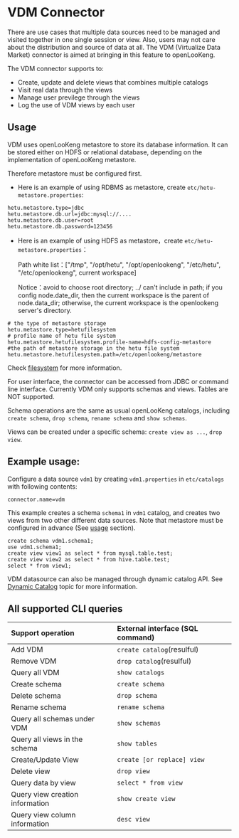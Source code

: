 
# VDM Connector

There are use cases that multiple data sources need to be managed and visited together in one single session or view. Also, users may not care about the distribution and source of data at all. The VDM  (Virtualize Data Market) connector is aimed at bringing in this feature to openLooKeng.

The VDM connector supports to:

- Create, update and delete views that combines multiple catalogs
- Visit real data through the views
- Manage user previlege through the views
- Log the use of VDM views by each user

## Usage

VDM uses openLooKeng metastore to store its database information. It can be stored either on HDFS or relational database, depending on the implementation of openLooKeng metastore. 

Therefore metastore must be configured first. 
* Here is an example of using RDBMS as metastore, create `etc/hetu-metastore.properties`:
```
hetu.metastore.type=jdbc
hetu.metastore.db.url=jdbc:mysql://....
hetu.metastore.db.user=root
hetu.metastore.db.password=123456
```
* Here is an example of using HDFS as metastore，create `etc/hetu-metastore.properties`：

    Path white list：["/tmp", "/opt/hetu", "/opt/openlookeng", "/etc/hetu", "/etc/openlookeng", current workspace]
    
    Notice：avoid to choose root directory; ../ can't include in path; if you config node.date_dir, then the current workspace is the parent of node.data_dir;
    otherwise, the current workspace is the openlookeng server's directory.

```
# the type of metastore storage
hetu.metastore.type=hetufilesystem
# profile name of hetu file system
hetu.metastore.hetufilesystem.profile-name=hdfs-config-metastore
#the path of metastore storage in the hetu file system
hetu.metastore.hetufilesystem.path=/etc/openlookeng/metastore
```    
Check [filesystem](../develop/filesystem.md) for more information.

For user interface, the connector can be accessed from JDBC or command line interface. Currently VDM only supports schemas and views. Tables are NOT supported.

Schema operations are the same as usual openLooKeng catalogs, including `create schema`, `drop schema`, `rename schema` and `show schemas`. 

Views can be created under a specific schema: `create view as ...`, `drop view`.

## Example usage:

Configure a data source `vdm1` by creating `vdm1.properties` in `etc/catalogs` with following contents:

    connector.name=vdm

This example creates a schema `schema1` in `vdm1` catalog, and creates two views from two other different data sources. Note that metastore must be configured in advance (See [usage](./vdm.md#usage) section).

    create schema vdm1.schema1;
    use vdm1.schema1;
    create view view1 as select * from mysql.table.test;
    create view view2 as select * from hive.table.test;
    select * from view1;

VDM datasource can also be managed through dynamic catalog API. See [Dynamic Catalog](../admin/dynamic-catalog.md) topic for more information.

## All supported CLI queries

| Support operation               | External interface (SQL command) |
| :------------------------------ | :------------------------------- |
| Add VDM                         | `create catalog`(resulful)       |
| Remove VDM                      | `drop catalog`(resulful)         |
| Query all VDM                   | `show catalogs`                  |
| Create schema                   | `create schema`                  |
| Delete schema                   | `drop schema`                    |
| Rename schema                   | `rename schema`                  |
| Query all schemas under VDM     | `show schemas`                   |
| Query all views in the schema   | `show tables`                    |
| Create/Update View              | `create [or replace] view`       |
| Delete view                     | `drop view`                      |
| Query data by view              | `select * from view`             |
| Query view creation information | `show create view`               |
| Query view column information   | `desc view`                      |

